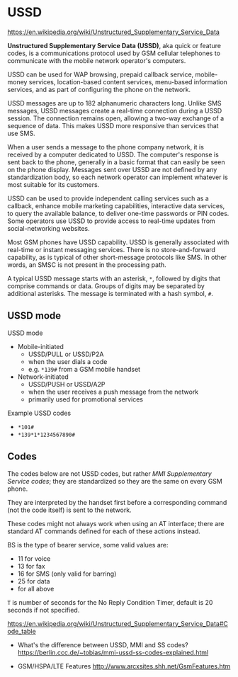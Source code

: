 # USSD

https://en.wikipedia.org/wiki/Unstructured_Supplementary_Service_Data

**Unstructured Supplementary Service Data (USSD)**, aka quick or feature codes, is a communications protocol used by GSM cellular telephones to communicate with the mobile network operator's computers.

USSD can be used for WAP browsing, prepaid callback service, mobile-money services, location-based content services, menu-based information services, and as part of configuring the phone on the network.

USSD messages are up to 182 alphanumeric characters long. Unlike SMS messages, USSD messages create a real-time connection during a USSD session. The connection remains open, allowing a two-way exchange of a sequence of data. This makes USSD more responsive than services that use SMS.

When a user sends a message to the phone company network, it is received by a computer dedicated to USSD. The computer's response is sent back to the phone, generally in a basic format that can easily be seen on the phone display. Messages sent over USSD are not defined by any standardization body, so each network operator can implement whatever is most suitable for its customers.

USSD can be used to provide independent calling services such as a callback, enhance mobile marketing capabilities, interactive data services, to query the available balance, to deliver one-time passwords or PIN codes. Some operators use USSD to provide access to real-time updates from social-networking websites.

Most GSM phones have USSD capability. USSD is generally associated with real-time or instant messaging services. There is no store-and-forward capability, as is typical of other short-message protocols like SMS. In other words, an SMSC is not present in the processing path.

A typical USSD message starts with an asterisk, `*`, followed by digits that comprise commands or data. Groups of digits may be separated by additional asterisks. The message is terminated with a hash symbol, `#`.

## USSD mode

USSD mode
- Mobile-initiated
  - USSD/PULL or USSD/P2A
  - when the user dials a code
  - e.g. `*139#` from a GSM mobile handset
- Network-initiated
  - USSD/PUSH or USSD/A2P
  - when the user receives a push message from the network
  - primarily used for promotional services

Example USSD codes
- `*101#`
- `*139*1*1234567890#`

## Codes

The codes below are not USSD codes, but rather *MMI Supplementary Service codes*; they are standardized so they are the same on every GSM phone.

They are interpreted by the handset first before a corresponding command (not the code itself) is sent to the network.

These codes might not always work when using an AT interface; there are standard AT commands defined for each of these actions instead.

BS is the type of bearer service, some valid values are:
- 11 for voice
- 13 for fax
- 16 for SMS (only valid for barring)
- 25 for data
- <blank> for all above

`T` is number of seconds for the No Reply Condition Timer, default is 20 seconds if not specified.

https://en.wikipedia.org/wiki/Unstructured_Supplementary_Service_Data#Code_table

* What's the difference between USSD, MMI and SS codes?
https://berlin.ccc.de/~tobias/mmi-ussd-ss-codes-explained.html

* GSM/HSPA/LTE Features
http://www.arcxsites.shh.net/GsmFeatures.htm
